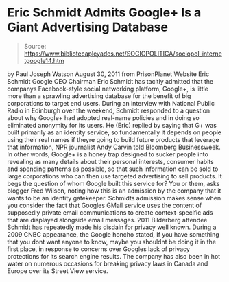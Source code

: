 # Eric Schmidt Admits Google+ Is a Giant Advertising Database

> Source: https://www.bibliotecapleyades.net/SOCIOPOLITICA/sociopol_internetgoogle14.htm

by Paul Joseph Watson
August 30, 2011
from
PrisonPlanet Website
Eric Schmidt
Google CEO Chairman
Eric Schmidt has tacitly
admitted that the companys
Facebook-style social networking platform,
Google+, is little more than a sprawling advertising database for the
benefit of big corporations to target end users.
During an interview with National Public Radio in Edinburgh over the
weekend, Schmidt responded to a question about why Google+ had adopted
real-name policies and in doing so eliminated anonymity for its users.
He (Eric) replied by saying that G+ was built primarily as an identity
service, so fundamentally it depends on people using their real names if
theyre going to build future products that leverage that information, NPR
journalist Andy Carvin
told Bloomberg Businessweek.
In other words, Google+ is a honey trap designed to sucker people into
revealing as many details about their personal interests, consumer habits
and spending patterns as possible, so that such information can be sold to
large corporations who can then use targeted advertising to sell products.
It begs the question of whom Google built this service for? You or them,
asks blogger Fred Wilson, noting how this is an admission by the company
that it wants to be an identity gatekeeper.
Schmidts admission makes sense when you consider the fact that Googles
GMail service uses the content of
supposedly private email communications to
create context-specific ads that are displayed alongside email messages.
2011
Bilderberg attendee Schmidt has repeatedly made his disdain for privacy
well known.
During a 2009 CNBC appearance, the Google honcho
stated,
If you have
something that you dont want anyone to know, maybe you shouldnt be doing
it in the first place, in response to concerns over Googles lack of
privacy protections for its search engine results.
The company has also been in hot water on numerous occasions for breaking
privacy laws in Canada and Europe over its
Street View service.
